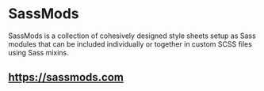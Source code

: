 # SassMods

SassMods is a collection of cohesively designed style sheets setup as Sass modules that can be included individually or together in custom SCSS files using Sass mixins.

## https://sassmods.com



